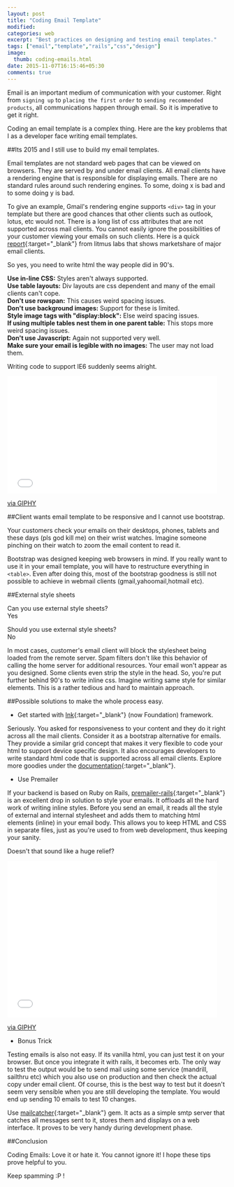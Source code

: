 ```yaml
---
layout: post
title: "Coding Email Template"
modified:
categories: web
excerpt: "Best practices on designing and testing email templates."
tags: ["email","template","rails","css","design"]
image:
  thumb: coding-emails.html
date: 2015-11-07T16:15:46+05:30
comments: true
---
```



Email is an important medium of communication with your customer. Right from `signing up` to `placing the first order` to `sending recommended products`, all communications happen through email. So it is imperative to get it right.

Coding an email template is a complex thing. Here are the key problems that I as a developer face writing email templates.

##Its 2015 and I still use <tables> to build my email templates.

 Email templates are not standard web pages that can be viewed on browsers. They are served by and under email clients. All email clients have a rendering engine that is responsible for displaying emails. There are no standard rules around such rendering engines. To some, doing x is bad and to some doing y is bad.

 To give an example, Gmail's rendering engine supports `<div>` tag in your template but there are good chances that other clients such as outlook, lotus, etc would not. There is a long list of css attributes that are not supported across mail clients. You cannot easily ignore the possibilities of your customer viewing your emails on such clients. Here is a quick [report]( https://emailclientmarketshare.com/){:target="_blank"} from litmus labs that shows marketshare of major email clients.

So yes, you need to write html the way people did in 90's.

<strong>Use in-line CSS:</strong> Styles aren't always supported.  
<strong>Use table layouts:</strong> Div layouts are css dependent and many of the email clients can't cope.  
<strong>Don't use rowspan:</strong> This causes weird spacing issues.  
<strong>Don't use background images:</strong> Support for these is limited.  
<strong>Style image tags with "display:block":</strong> Else weird spacing issues.  
<strong>If using multiple tables nest them in one parent table:</strong> This stops more weird spacing issues.  
<strong>Don't use Javascript:</strong> Again not supported very well.  
<strong>Make sure your email is legible with no images:</strong> The user may not load them.  

Writing code to support IE6 suddenly seems alright.

<iframe src="//giphy.com/embed/HteV6g0QTNxp6" width="480" height="267" frameBorder="0" class="giphy-embed" allowFullScreen></iframe><p><a href="http://giphy.com/gifs/HteV6g0QTNxp6">via GIPHY</a></p>

##Client wants email template to be responsive and I cannot use bootstrap.

Your customers check your emails on their desktops, phones, tablets and these days (pls god kill me) on their wrist watches. Imagine someone pinching on their watch to zoom the email content to read it.

Bootstrap was designed keeping web browsers in mind. If you really want to use it in your email template, you will have to restructure everything in `<table>`. Even after doing this, most of the bootstrap goodness is still not possible to achieve in webmail clients (gmail,yahoomail,hotmail etc).

##External style sheets

Can you use external style sheets?  
Yes

Should you use external style sheets?  
No

In most cases, customer's email client will block the stylesheet being loaded from the remote server. Spam filters don't like this behavior of calling the home server for additional resources. Your email won't appear as you designed. Some clients even strip the style in the head. So, you're put further behind 90's to write inline css. Imagine writing same style for similar elements. This is a rather tedious and hard to maintain approach.


##Possible solutions to make the whole process easy.

 - Get started with [Ink](http://foundation.zurb.com/emails.html){:target="_blank"} (now Foundation) framework.

 Seriously. You asked for responsiveness to your content and they do it right across all the mail clients. Consider it as a bootstrap alternative for emails. They provide a similar grid concept that makes it very flexible to code your html to support device specific design. It also encourages developers to write standard html code that is supported across all email clients. Explore more goodies under the [documentation](http://zurb.com/ink/docs.php){:target="_blank"}.

- Use Premailer

If your backend is based on Ruby on Rails, [premailer-rails](https://github.com/fphilipe/premailer-rails){:target="_blank"} is an excellent drop in solution to style your emails. It offloads all the hard work of writing inline styles. Before you send an email, it reads all the style of external and internal stylesheet and adds them to matching html elements (inline) in your email body. This allows you to keep HTML and CSS in separate files, just as you're used to from web development, thus keeping your sanity.

Doesn't that sound like a huge relief?

<iframe src="//giphy.com/embed/uc5KhUtOiS0zm" width="480" height="357" frameBorder="0" class="giphy-embed" allowFullScreen></iframe><p><a href="http://giphy.com/gifs/pokemon-pikachu-sigh-uc5KhUtOiS0zm">via GIPHY</a></p>

- Bonus Trick

Testing emails is also not easy. If its vanilla html, you can just test it on your browser. But once you integrate it with rails, it becomes erb. The only way to test the output would be to send mail using some service (mandrill, sailthru etc) which you also use on production and then check the actual copy under email client. Of course, this is the best way to test but it doesn't seem very sensible when you are still developing the template. You would end up sending 10 emails to test 10 changes.

Use [mailcatcher](https://github.com/sj26/mailcatcher){:target="_blank"} gem. It acts as a simple smtp server that catches all messages sent to it, stores them and displays on a web interface. It proves to be very handy during development phase.

##Conclusion

Coding Emails: Love it or hate it. You cannot ignore it!
I hope these tips prove helpful to you.

Keep spamming :P !